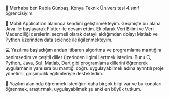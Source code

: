  🪷 Merhaba ben Rabia Günbaş, Konya Teknik Üniversitesi 4.sınıf öğrencisiyim. 
 
 🎠 Mobil Application alanında kendimi geliştirmekteyim. Geçmişte bu alana Java ile başlayarak Flutter ile devam ettim. Ek olarak Veri Bilimi ve Veri Madenciliği derslerini seçmeli olarak detaylı aldığımdan dolayı Matlab ve Python üzerinden data science ile ilgilenmekteyim.
 
 💻 Yazılıma başladığım andan itibaren algoritma ve programlama mantığını benimsedim ve çeşitli diller üzerinden ilgimi ilertmek istedim. Bunu C, Python, Java, Sql, Matlab, Dart gibi programlama dillerini öğrenerek uygulamanın yanı sıra bu mantığı doğru uygulayabilmek adına ayrıntılı proje yönetimi, girişimcilik eğitimleriyle destekledim.
 
 🐥 Yazılım alanında öğrenmek istediğim daha birçok bilgi var ve bu konuları öğrenmek, araştırmak, uygulayabilmek şu anki en büyük tutkum.

<!--
**rabiagnbs/rabiagnbs** is a ✨ _special_ ✨ repository because its `README.md` (this file) appears on your GitHub profile.

Here are some ideas to get you started:

- 🔭 I’m currently working on ...
- 🌱 I’m currently learning ...
- 👯 I’m looking to collaborate on ...
- 🤔 I’m looking for help with ...
- 💬 Ask me about ...
- 📫 How to reach me: ...
- 😄 Pronouns: ...
- ⚡ Fun fact: ...
-->
